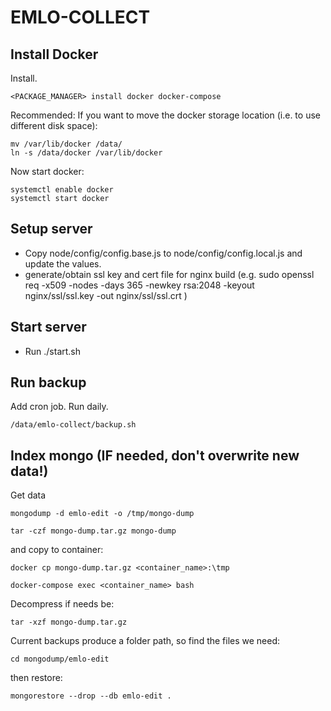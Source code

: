 EMLO-COLLECT
============

Install Docker
--------------

Install.

    <PACKAGE_MANAGER> install docker docker-compose
    
Recommended: If you want to move the docker storage location (i.e. to use different disk space):

    mv /var/lib/docker /data/
    ln -s /data/docker /var/lib/docker

Now start docker:

    systemctl enable docker
    systemctl start docker

Setup server
-----------

 - Copy node/config/config.base.js to node/config/config.local.js and update the values.
 - generate/obtain ssl key and cert file for nginx build (e.g. sudo openssl req -x509 -nodes -days 365 -newkey rsa:2048 -keyout nginx/ssl/ssl.key -out nginx/ssl/ssl.crt )

Start server
-----------

 - Run ./start.sh

Run backup
----------

Add cron job. Run daily.

    /data/emlo-collect/backup.sh

Index mongo (IF needed, don't overwrite new data!)
-----------

Get data 

    mongodump -d emlo-edit -o /tmp/mongo-dump
    
	tar -czf mongo-dump.tar.gz mongo-dump
	
and copy to container:

    docker cp mongo-dump.tar.gz <container_name>:\tmp

	docker-compose exec <container_name> bash

Decompress if needs be:

    tar -xzf mongo-dump.tar.gz

Current backups produce a folder path, so find the files we need:

    cd mongodump/emlo-edit

then restore:

    mongorestore --drop --db emlo-edit .
    
